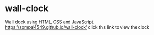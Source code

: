 # wall-clock
Wall clock using HTML, CSS and JavaScript. 
https://sompal4549.github.io/wall-clock/ click this link to view the clock
